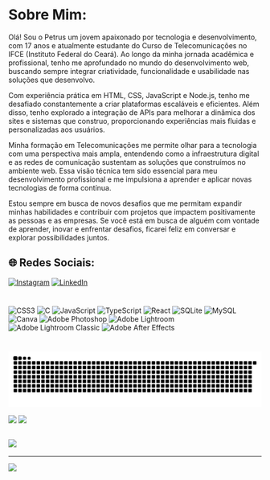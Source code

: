 # Sobre Mim:
Olá! Sou o Petrus um jovem apaixonado por tecnologia e desenvolvimento, com 17 anos e atualmente estudante do Curso de Telecomunicações no IFCE (Instituto Federal do Ceará). Ao longo da minha jornada acadêmica e profissional, tenho me aprofundado no mundo do desenvolvimento web, buscando sempre integrar criatividade, funcionalidade e usabilidade nas soluções que desenvolvo.

Com experiência prática em HTML, CSS, JavaScript e Node.js, tenho me desafiado constantemente a criar plataformas escaláveis e eficientes. Além disso, tenho explorado a integração de APIs para melhorar a dinâmica dos sites e sistemas que construo, proporcionando experiências mais fluidas e personalizadas aos usuários.

Minha formação em Telecomunicações me permite olhar para a tecnologia com uma perspectiva mais ampla, entendendo como a infraestrutura digital e as redes de comunicação sustentam as soluções que construímos no ambiente web. Essa visão técnica tem sido essencial para meu desenvolvimento profissional e me impulsiona a aprender e aplicar novas tecnologias de forma contínua.

Estou sempre em busca de novos desafios que me permitam expandir minhas habilidades e contribuir com projetos que impactem positivamente as pessoas e as empresas. Se você está em busca de alguém com vontade de aprender, inovar e enfrentar desafios, ficarei feliz em conversar e explorar possibilidades juntos.



## 🌐 Redes Sociais:
[![Instagram](https://img.shields.io/badge/Instagram-%23E4405F.svg?logo=Instagram&logoColor=white)](https://instagram.com/pwtrws) [![LinkedIn](https://img.shields.io/badge/LinkedIn-%230077B5.svg?logo=linkedin&logoColor=white)](https://linkedin.com/in/petrus-juca) 

# 
![CSS3](https://img.shields.io/badge/css3-%231572B6.svg?style=for-the-badge&logo=css3&logoColor=white) ![C](https://img.shields.io/badge/c-%2300599C.svg?style=for-the-badge&logo=c&logoColor=white) ![JavaScript](https://img.shields.io/badge/javascript-%23323330.svg?style=for-the-badge&logo=javascript&logoColor=%23F7DF1E) ![TypeScript](https://img.shields.io/badge/typescript-%23007ACC.svg?style=for-the-badge&logo=typescript&logoColor=white) ![React](https://img.shields.io/badge/react-%2320232a.svg?style=for-the-badge&logo=react&logoColor=%2361DAFB) ![SQLite](https://img.shields.io/badge/sqlite-%2307405e.svg?style=for-the-badge&logo=sqlite&logoColor=white) ![MySQL](https://img.shields.io/badge/mysql-4479A1.svg?style=for-the-badge&logo=mysql&logoColor=white) ![Canva](https://img.shields.io/badge/Canva-%2300C4CC.svg?style=for-the-badge&logo=Canva&logoColor=white) ![Adobe Photoshop](https://img.shields.io/badge/adobe%20photoshop-%2331A8FF.svg?style=for-the-badge&logo=adobe%20photoshop&logoColor=white) ![Adobe Lightroom](https://img.shields.io/badge/Adobe%20Lightroom-31A8FF.svg?style=for-the-badge&logo=Adobe%20Lightroom&logoColor=white) ![Adobe Lightroom Classic](https://img.shields.io/badge/Adobe%20Lightroom%20Classic-31A8FF.svg?style=for-the-badge&logo=Adobe%20Lightroom%20Classic&logoColor=white) ![Adobe After Effects](https://img.shields.io/badge/Adobe%20After%20Effects-9999FF.svg?style=for-the-badge&logo=Adobe%20After%20Effects&logoColor=white)
# 
<picture>
 <source media="(prefers-color-scheme: dark)" srcset="https://raw.githubusercontent.com/ericshantos/ericshantos/output/github-contribution-grid-snake-dark.svg">
 <source media="(prefers-color-scheme: light)" srcset="https://raw.githubusercontent.com/ericshantos/ericshantos/output/github-contribution-grid-snake.svg">
 <img alt="github contribution grid snake animation" src="https://raw.githubusercontent.com/ericshantos/ericshantos/output/github-contribution-grid-snake.svg">  </picture>
 
![](https://github-readme-stats.vercel.app/api?username=petrusjuca&theme=transparent&hide_border=true&include_all_commits=true&count_private=true)
![](https://github-readme-stats.vercel.app/api/top-langs/?username=petrusjuca&theme=transparent&hide_border=true&include_all_commits=true&count_private=true&layout=compact)

## 
![](https://github-profile-trophy.vercel.app/?username=petrusjuca&theme=radical&no-frame=true&no-bg=true&margin-w=4)

---
[![](https://visitcount.itsvg.in/api?id=petrusjuca&icon=0&color=0)](https://visitcount.itsvg.in)

<!-- Proudly created with GPRM ( https://gprm.itsvg.in ) -->
